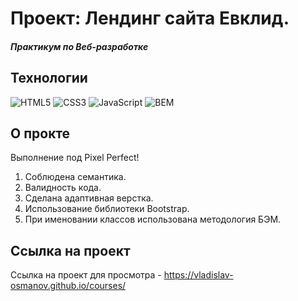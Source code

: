 # Проект: Лендинг сайта Евклид.
##### Практикум по Веб-разработке

## Технологии
![HTML5](https://img.shields.io/badge/-HTML5-e34f26?logo=html5&logoColor=white)
![CSS3](https://img.shields.io/badge/-CSS3-1572b6?logo=css3&logoColor=white)
![JavaScript](https://img.shields.io/badge/-JavaScript-f7df1e?logo=javaScript&logoColor=black)
![BEM](https://img.shields.io/badge/-BEM-yellowgreen)

## О прокте
Выполнение под Pixel Perfect! 
1. Cоблюдена семантика.
2. Валидность кода.
3. Сделана адаптивная верстка.
4. Использование библиотеки Bootstrap.
5. При именовании классов использована методология БЭМ.

## Ссылка на проект
Ссылка на проект для просмотра - https://vladislav-osmanov.github.io/courses/
